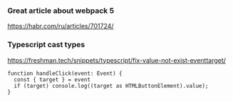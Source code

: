 ### Great article about webpack 5

https://habr.com/ru/articles/701724/

### Typescript cast types
https://freshman.tech/snippets/typescript/fix-value-not-exist-eventtarget/
```
function handleClick(event: Event) {
  const { target } = event
  if (target) console.log((target as HTMLButtonElement).value);
}
```